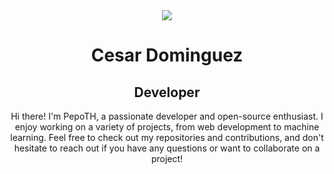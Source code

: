 <div align = "center">
  <img src="https://media.giphy.com/media/v1.Y2lkPTc5MGI3NjExNjR4cjVxYWhpZmQ2ZWgxamx1cW9tNnBoaG9nbjYzY3V6MXJhcjc2ZiZlcD12MV9pbnRlcm5hbF9naWZfYnlfaWQmY3Q9Zw/26tn33aiTi1jkl6H6/giphy.gif">
  <h1>Cesar Dominguez</h1>
  <h2>Developer</h2>
  <p>
    Hi there! I'm PepoTH, a passionate developer and open-source enthusiast. I enjoy working on a variety of projects, from web development to machine learning. Feel free to check out my repositories and contributions, and don't hesitate to reach out if you have any questions or want to collaborate on a project!
  </p>
</div>